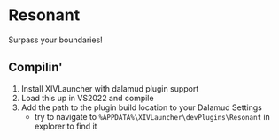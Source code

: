 # Resonant
Surpass your boundaries!

## Compilin'
1. Install XIVLauncher with dalamud plugin support
2. Load this up in VS2022 and compile
3. Add the path to the plugin build location to your Dalamud Settings
   * try to navigate to `%APPDATA%\XIVLauncher\devPlugins\Resonant` in explorer to find it
